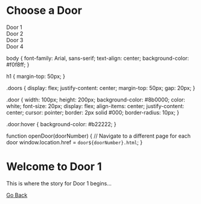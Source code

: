 <!DOCTYPE html>
<html lang="en">
<head>
    <meta charset="UTF-8">
    <meta name="viewport" content="width=device-width, initial-scale=1.0">
    <title>Interactive Story Game</title>
    <link rel="stylesheet" href="styles.css">
</head>
<body>
    <h1>Choose a Door</h1>
    <div class="doors">
        <div class="door" onclick="openDoor(1)">Door 1</div>
        <div class="door" onclick="openDoor(2)">Door 2</div>
        <div class="door" onclick="openDoor(3)">Door 3</div>
        <div class="door" onclick="openDoor(4)">Door 4</div>
    </div>
    <script src="script.js"></script>
</body>
</html>


body {
    font-family: Arial, sans-serif;
    text-align: center;
    background-color: #f0f8ff;
}

h1 {
    margin-top: 50px;
}

.doors {
    display: flex;
    justify-content: center;
    margin-top: 50px;
    gap: 20px;
}

.door {
    width: 100px;
    height: 200px;
    background-color: #8b0000;
    color: white;
    font-size: 20px;
    display: flex;
    align-items: center;
    justify-content: center;
    cursor: pointer;
    border: 2px solid #000;
    border-radius: 10px;
}

.door:hover {
    background-color: #b22222;
}

function openDoor(doorNumber) {
    // Navigate to a different page for each door
    window.location.href = `door${doorNumber}.html`;
}
<!DOCTYPE html>
<html lang="en">
<head>
    <meta charset="UTF-8">
    <meta name="viewport" content="width=device-width, initial-scale=1.0">
    <title>Door 1 Story</title>
    <link rel="stylesheet" href="styles.css">
</head>
<body>
    <h1>Welcome to Door 1</h1>
    <p>This is where the story for Door 1 begins...</p>
    <a href="index.html">Go Back</a>
</body>
</html>
